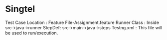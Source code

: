 # Singtel
Test Case Location : Feature File-Assignment.feature
Runner Class : Inside src->java->runner 
StepDef: src->main->java->steps 
Testng.xml : This file will be used to run/execution.
